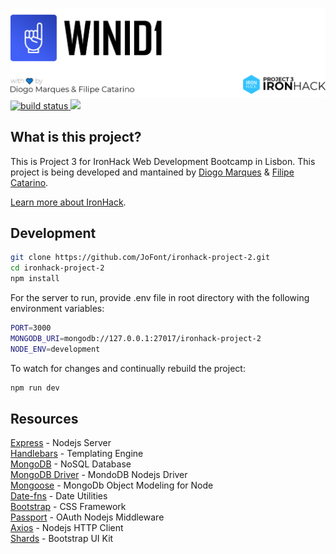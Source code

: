 <p>
  <a href="https://winid1.com">
	<img src="https://raw.githubusercontent.com/JoFont/winid1/master/README/banner.jpg" alt="IronHack Project 3: By Diogo Marques & Filipe catarino">
  </a>
  <a href="https://travis-ci.com/JoFont/WINID1">
    <img src="https://travis-ci.org/JoFont/UKA.svg?branch=master"
         alt="build status">
  </a>
  <a href="https://codeclimate.com/github/JoFont/UKA/maintainability">
    <img src="https://api.codeclimate.com/v1/badges/5d5294f2b14031118bf7/maintainability" />
  </a>
</p>


## What is this project?

This is Project 3 for IronHack Web Development Bootcamp in Lisbon. This project is being developed and mantained by [Diogo Marques](https://github.com/JoFont) & [Filipe Catarino](https://github.com/Alntjan).


[Learn more about IronHack](https://www.ironhack.com/en).

## Development

```bash
git clone https://github.com/JoFont/ironhack-project-2.git
cd ironhack-project-2
npm install
```

For the server to run, provide .env file in root directory with the following environment variables:

```bash
PORT=3000
MONGODB_URI=mongodb://127.0.0.1:27017/ironhack-project-2
NODE_ENV=development
```

To watch for changes and continually rebuild the project:

```bash
npm run dev
```


## Resources
[Express](https://expressjs.com/) - Nodejs Server  
[Handlebars](http://handlebarsjs.com/) - Templating Engine  
[MongoDB](https://docs.mongodb.com/) - NoSQL Database  
[MongoDB Driver](https://mongodb.github.io/node-mongodb-native/) - MondoDB Nodejs Driver  
[Mongoose](https://mongoosejs.com/) - MongoDb Object Modeling for Node  
[Date-fns](https://date-fns.org/) - Date Utilities  
[Bootstrap](https://getbootstrap.com/) - CSS Framework  
[Passport](https://date-fns.org/) - OAuth Nodejs Middleware  
[Axios](https://github.com/axios/axios) - Nodejs HTTP Client  
[Shards](https://designrevision.com/downloads/shards/) - Bootstrap UI Kit  


